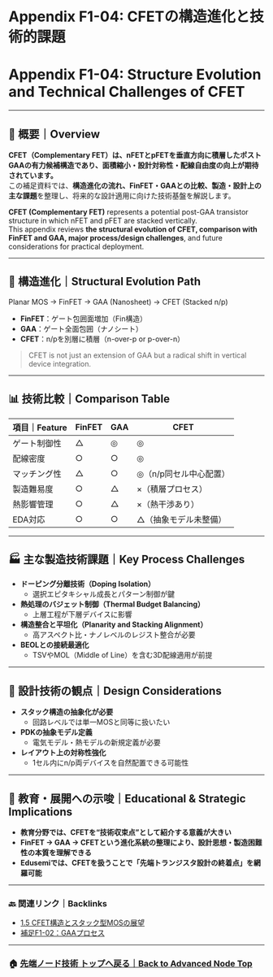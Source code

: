 # Appendix F1-04: CFETの構造進化と技術的課題  
# Appendix F1-04: Structure Evolution and Technical Challenges of CFET

---

## 📘 概要｜Overview

**CFET（Complementary FET）は、nFETとpFETを垂直方向に積層したポストGAAの有力候補構造であり、面積縮小・設計対称性・配線自由度の向上が期待されています。**  
この補足資料では、**構造進化の流れ、FinFET・GAAとの比較、製造・設計上の主な課題**を整理し、将来的な設計適用に向けた技術基盤を解説します。

**CFET (Complementary FET)** represents a potential post-GAA transistor structure in which nFET and pFET are stacked vertically.  
This appendix reviews **the structural evolution of CFET, comparison with FinFET and GAA, major process/design challenges**, and future considerations for practical deployment.

---

## 🔁 構造進化｜Structural Evolution Path

Planar MOS → FinFET → GAA (Nanosheet) → CFET (Stacked n/p)

- **FinFET**：ゲート包囲面増加（Fin構造）
- **GAA**：ゲート全面包囲（ナノシート）
- **CFET**：n/pを別層に積層（n-over-p or p-over-n）

> CFET is not just an extension of GAA but a radical shift in vertical device integration.

---

## 📊 技術比較｜Comparison Table

| 項目｜Feature | FinFET | GAA | CFET |
|----------------|--------|-----|------|
| ゲート制御性 | △ | ◎ | ◎ |
| 配線密度 | ○ | ○ | ◎ |
| マッチング性 | △ | ○ | ◎（n/p同セル中心配置） |
| 製造難易度 | ○ | △ | ×（積層プロセス） |
| 熱影響管理 | ○ | △ | ×（熱干渉あり） |
| EDA対応 | ○ | ○ | △（抽象モデル未整備） |

---

## 🏭 主な製造技術課題｜Key Process Challenges

- **ドーピング分離技術（Doping Isolation）**
  - 選択エピタキシャル成長とパターン制御が鍵
- **熱処理のバジェット制御（Thermal Budget Balancing）**
  - 上層工程が下層デバイスに影響
- **構造整合と平坦化（Planarity and Stacking Alignment）**
  - 高アスペクト比・ナノレベルのレジスト整合が必要
- **BEOLとの接続最適化**
  - TSVやMOL（Middle of Line）を含む3D配線適用が前提

---

## 🧩 設計技術の観点｜Design Considerations

- **スタック構造の抽象化が必要**
  - 回路レベルでは単一MOSと同等に扱いたい
- **PDKの抽象モデル定義**
  - 電気モデル・熱モデルの新規定義が必要
- **レイアウト上の対称性強化**
  - 1セル内にn/p両デバイスを自然配置できる可能性

---

## 🔮 教育・展開への示唆｜Educational & Strategic Implications

- **教育分野では、CFETを“技術収束点”として紹介する意義が大きい**
- **FinFET → GAA → CFETという進化系統の整理により、設計思想・製造困難性の本質を理解できる**
- **Edusemiでは、CFETを扱うことで「先端トランジスタ設計の終着点」を網羅可能**

---

### 🔙 関連リンク｜Backlinks

- [1.5 CFET構造とスタック型MOSの展望](f1_5_cfet.md)
- [補足F1-02：GAAプロセス](appendixf1_02_gaaflow.md)

---

### 🏠 [先端ノード技術 トップへ戻る｜Back to Advanced Node Top](README.md)
